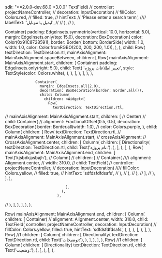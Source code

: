   sdk: ">=2.0.0-dev.68.0 <3.0.0"
TextField(
//                                            controller: projectNameController,
//                                            decoration: InputDecoration(
//                                              fillColor: Colors.red,
//                                              filled: true,
//                                              hintText:
//                                                  'Please enter a search term',
////                                              labelText: 'ایمیل یا موبایل',
//
//                                            ),
//                                          ),



Container(
                    padding:
                        EdgeInsets.symmetric(vertical: 10.0, horizontal: 5.0),
                    margin: EdgeInsets.only(top: 15.0),
                    decoration: BoxDecoration(
                      color: Color(0x91C8728591),
                      border: Border(
                        bottom: BorderSide(
                            width: 1.0,
                            width: 1.0,
                            color: Color.fromRGBO(200, 200, 200, 1.0)),
                      ),
                    ),
                    child: Row(
                      textDirection: TextDirection.rtl,
                      mainAxisAlignment: MainAxisAlignment.spaceBetween,
                      children: <Widget>[
                        Row(
                          mainAxisAlignment: MainAxisAlignment.start,
                          children: <Widget>[
                            Container(
                              padding: EdgeInsets.only(right: 5.0),
                              child: Text(
                                'تغییر اطلاعات پروژه',
                                style: TextStyle(color: Colors.white),
                              ),
                            ),
                          ],
                        ),
                      ],
                    ),
                  ),
                  
                  
                  
                  
                  
                  
                  Container(
                    margin: EdgeInsets.all(2.0),
                    decoration: BoxDecoration(border: Border.all()),
                    child: Column(
                      children: <Widget>[
                        Row(
                          textDirection: TextDirection.rtl,
//                          mainAxisAlignment: MainAxisAlignment.start,
                          children: <Widget>[
//                            Center(
//                              child:
                            Container(
//                              alignment: FractionalOffset(0.5, 0.5),
                              decoration: BoxDecoration(
                                  border: Border.all(width: 1.0),
//                                  color: Colors.purple,
                                  ),
                              child: Column(
                                children: <Widget>[
                                  Row(
                                    textDirection: TextDirection.rtl,
//                                    mainAxisAlignment: MainAxisAlignment.start,
//                                      crossAxisAlignment:
//                                          CrossAxisAlignment.center,
                                    children: <Widget>[
                                      Column(
                                        children: <Widget>[
                                          Directionality(
                                            textDirection: TextDirection.rtl,
                                            child: Text('نام پروژه:'),
                                          ),
                                        ],
                                      ),
                                    ],
                                  ),
                                  Row(
                                    mainAxisAlignment: MainAxisAlignment.end,
                                    children: <Widget>[
                                      Text('kjsbdkjasbajh'),
//                                      Column(
//                                        children: <Widget>[
//                                          Container(
////                                              alignment: Alignment.center,
//                                            width: 310.0,
//                                            child: TextField(
//                                              controller: projectNameController,
//                                              decoration: InputDecoration(
////                                                  fillColor: Colors.yellow,
//                                                filled: true,
//                                                hintText: 'sdfdsfdfdsafs',
//                                              ),
//                                            ),
//                                          ),
//                                        ],
//                                      ),
                                    ],
                                  ),

                                ],
                              ),
                            ),
//                            ),
                          ],
                        ),
                      ],
                    ),
                  ),




Row(
                                    mainAxisAlignment: MainAxisAlignment.end,
                                    children: <Widget>[
                                      Column(
                                        children: <Widget>[
                                          Container(
//                                              alignment: Alignment.center,
                                            width: 310.0,
                                            child: TextField(
                                              controller: projectNameController,
                                              decoration: InputDecoration(
//                                                  fillColor: Colors.yellow,
                                                filled: true,
                                                hintText: 'sdfdsfdfdsafs',
                                              ),
                                            ),
                                          ),
                                        ],
                                      ),
                                    ],
                                  ),
                                  Row(
                                    //1
                                    children: <Widget>[
                                      Column(
                                        children: <Widget>[
                                          Directionality(
                                            textDirection: TextDirection.rtl,
                                            child: Text('توضیحات:'),
                                          ),
                                        ],
                                      ),
                                    ],
                                  ),
                                  Row(
                                    //1
                                    children: <Widget>[
                                      Column(
                                        children: <Widget>[
                                          Directionality(
                                            textDirection: TextDirection.rtl,
                                            child: Text('وضعیت:'),
                                          ),
                                        ],
                                      ),
                                    ],
                                  ),